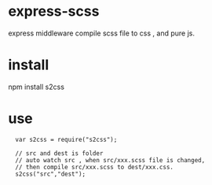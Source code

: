 # express-scss
express middleware compile scss file to css , and pure js.

# install
  npm install s2css

# use
```
  var s2css = require("s2css");

  // src and dest is folder
  // auto watch src , when src/xxx.scss file is changed,
  // then compile src/xxx.scss to dest/xxx.css.
  s2css("src","dest");  
```  

